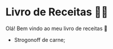 # Livro de Receitas :man_cook:

Olá! Bem vindo ao meu livro de receitas :wave:

- Strogonoff de carne;
